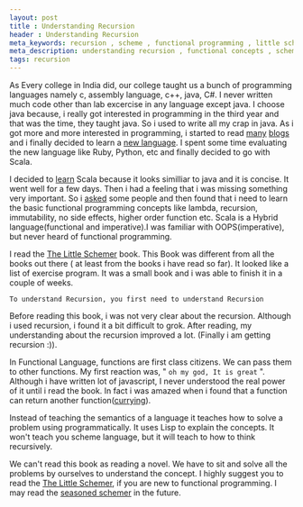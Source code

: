 ```yaml
---
layout: post
title : Understanding Recursion
header : Understanding Recursion
meta_keywords: recursion , scheme , functional programming , little schemer review
meta_description: understanding recursion , functional concepts , scheme
tags: recursion
---
```


As Every college in India did, our college taught us a bunch of
programming languages namely c, assembly language, c++, java, C#. I
never written much code other than lab excercise in any language
except java. I choose java because, i really got interested in
programming in the third year and that was the time, they taught
java. So i used to write all my crap in java.  As i got more and more
interested in programming, i started to read
[many](http://steve-yegge.blogspot.com/)
[blogs](http://www.codinghorror.com/) and i finally decided to learn a
[new language](http://programmer.97things.oreilly.com/wiki/index.php/Know_Well_More_than_Two_Programming_Languages).
I spent some time evaluating the new language like Ruby, Python, etc
and finally decided to go with Scala.


I decided to
[learn](http://ananthakumaran.tumblr.com/post/445483380/programming-language-2010)
Scala because it looks similliar to java and it is concise.  It went
well for a few days. Then i had a feeling that i was missing something
very important. So i
[asked](http://stackoverflow.com/questions/2573899/why-is-scala-very-complex)
some people and then found that i need to learn the basic functional
programming concepts like lambda, recursion, immutability, no side
effects, higher order function etc.  Scala is a Hybrid
language(functional and imperative).I was familiar with
OOPS(imperative), but never heard of functional programming.

I read the
[The Little Schemer](http://www.amazon.com/gp/product/0262560992?ie=UTF8&tag=anankumasblog-20&linkCode=as2&camp=1789&creative=390957&creativeASIN=0262560992)
book. This Book was different from all the books out there ( at least
from the books i have read so far). It looked like a list of exercise
program. It was a small book and i was able to finish it in a couple
of weeks.

`To understand Recursion, you first need to understand Recursion`

Before reading this book, i was not very clear about the
recursion. Although i used recursion, i found it a bit difficult to
grok. After reading, my understanding about the recursion improved a
lot.  (Finally i am getting recursion :)).


In Functional Language, functions are first class citizens. We can
pass them to other functions. My first reaction was, " `oh my god, It
is great` ". Although i have written lot of javascript, I never
understood the real power of it until i read the book. In fact i was
amazed when i found that a function can return another
function([currying](http://www.engr.uconn.edu/~jeffm/Papers/curry.html)).


Instead of teaching the semantics of a language it teaches how to
solve a problem using programmatically. It uses Lisp to explain the
concepts. It won't teach you scheme language, but it will teach to how
to think recursively.


We can't read this book as reading a novel.  We have to sit and solve
all the problems by ourselves to understand the concept.  I highly
suggest you to read the
[The Little Schemer](http://www.amazon.com/gp/product/0262560992?ie=UTF8&tag=anankumasblog-20&linkCode=as2&camp=1789&creative=390957&creativeASIN=0262560992
), if you are new to functional programming.  I may read the
[seasoned schemer](http://www.amazon.com/gp/product/026256100X?ie=UTF8&tag=anankumasblog-20&linkCode=as2&camp=1789&creative=390957&creativeASIN=026256100X)
in the future.
